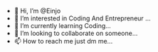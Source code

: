 - 👋 Hi, I’m @Einjo
- 👀 I’m interested in Coding And Entrepreneur ...
- 🌱 I’m currently learning Coding...
- 💞️ I’m looking to collaborate on someone...
- 📫 How to reach me just dm me...

<!---
Einjo/Einjo is a ✨ special ✨ repository because its `README.md` (this file) appears on your GitHub profile.
You can click the Preview link to take a look at your changes.
--->
